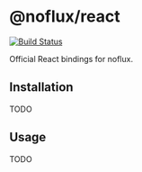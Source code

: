 # @noflux/react

[![Build Status](https://travis-ci.org/nofluxjs/noflux-react.svg?branch=next)](https://travis-ci.org/nofluxjs/noflux-react)

Official React bindings for noflux.

## Installation

TODO

## Usage

TODO

